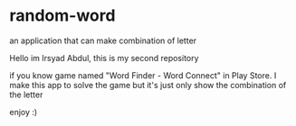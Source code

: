 # random-word
an application that can make combination of letter

Hello im Irsyad Abdul, this is my second repository

if you know game named "Word Finder - Word Connect" in Play Store.
I make this app to solve the game
but it's just only show the combination of the letter

enjoy :)
